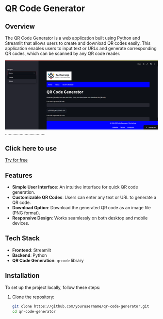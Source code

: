 # QR Code Generator

## Overview

The QR Code Generator is a web application built using Python and Streamlit that allows users to create and download QR codes easily. This application enables users to input text or URLs and generate corresponding QR codes, which can be scanned by any QR code reader.

![QR Code Generator Screenshot](https://github.com/amitkumardemo/qr_code_scanner/blob/main/Screenshot%202024-10-30%20130546.png) <!-- Add a link to your screenshot here -->.................................

## Click here to use 

[Try for free ](https://qrcodegenerator-1.streamlit.app/)

## Features

- **Simple User Interface**: An intuitive interface for quick QR code generation.
- **Customizable QR Codes**: Users can enter any text or URL to generate a QR code.
- **Download Option**: Download the generated QR code as an image file (PNG format).
- **Responsive Design**: Works seamlessly on both desktop and mobile devices.

## Tech Stack

- **Frontend**: Streamlit
- **Backend**: Python
- **QR Code Generation**: `qrcode` library

## Installation

To set up the project locally, follow these steps:

1. Clone the repository:
   ```bash
   git clone https://github.com/yourusername/qr-code-generator.git
   cd qr-code-generator
